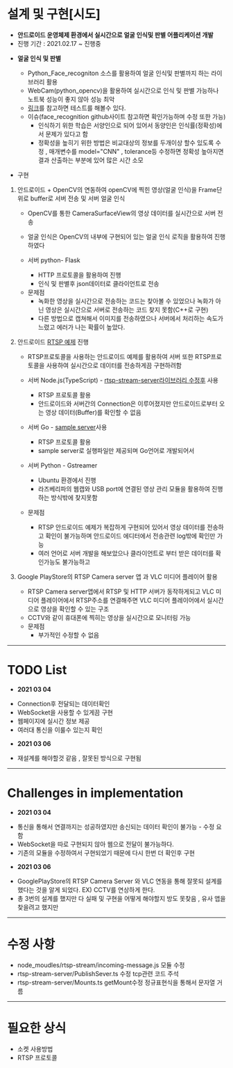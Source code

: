 # 설계 및 구현[시도]

- **안드로이드 운영체제 환경에서 실시간으로 얼굴 인식및 판별 어플리케이션 개발**
- 진행 기간 : 2021.02.17 ~ 진행중

* **얼굴 인식 및 판별**

  - Python_Face_recogniton 소스를 활용하여 얼굴 인식및 판별까지 하는 라이브러리 활용

  * WebCam(python_opencv)을 활용하여 실시간으로 인식 및 판별 가능하나 노트북 성능이 좋지 않아 성능 최악
  * <a href="https://github.com/Yumin-Kim/Tutorial_MachineLearning/tree/master/FaceRecoginition">링크</a>를 참고하면 테스트를 해볼수 있다.
  * 이슈(face_recognition github사이트 참고하면 확인가능하며 수정 또한 가능)
    - 인식하기 위한 학습은 서양인으로 되어 있어서 동양인은 인식률(정확성)에서 문제가 있다고 함
    * 정확성을 높히기 위한 방법은 비교대상의 정보를 두개이상 할수 있도록 수정 , 매개변수를 model="CNN" , tolerance등 수정하면 정확성 높아지면 결과 산출하는 부분에 있어 많은 시간 소모

* 구현

1.  안드로이드 + OpenCV의 연동하여 openCV에 찍힌 영상(얼굴 인식)을 Frame단위로 buffer로 서버 전송 및 서버 얼굴 인식

    - OpenCV를 통한 CameraSurfaceView의 영상 데이터를 실시간으로 서버 전송
    - 얼굴 인식은 OpenCV의 내부에 구현되어 있는 얼굴 인식 로직을 활용하여 진행하였다

    - 서버 python- Flask
      - HTTP 프로토콜을 활용하여 진행
      * 인식 및 판별후 json데이터로 클라이언트로 전송

    * 문제점
      - 녹화한 영상을 실시간으로 전송하는 코드는 찾아볼 수 있었으나 녹화가 아닌 영상은 실시간으로 서버로 전송하는 코드 찾지 못함(C++로 구현)
      * 다른 방법으로 캡쳐해서 이미지를 전송하였으나 서버에서 처리하는 속도가 느렸고 에러가 나는 확률이 높았다.

2.  안드로이드 <a href="https://github.com/pedroSG94/rtmp-rtsp-stream-client-java">RTSP 예제</a> 진행

    - RTSP프로토콜을 사용하는 안드로이드 예제를 활용하여 서버 또한 RTSP프로토콜을 사용하여 실시간으로 데이터를 전송하게끔 구현하려함

    * 서버 Node.js(TypeScript) - <a href="https://github.com/Yumin-Kim/RTSP_Node.js_Server">rtsp-stream-server라이브러리 수정후</a> 사용
      - RTSP 프로토콜 활용
      * 안드로이드와 서버간의 Connection은 이루어졌지만 안드로이드로부터 오는 영상 데이터(Buffer)를 확인할 수 없음
    * 서버 Go - <a href="https://github.com/aler9/rtsp-simple-server">sample server</a>사용
      - RTSP 프로토콜 활용
      * sample server로 실행파일만 제공되며 Go언어로 개발되어서
    * 서버 Python - Gstreamer

      - Ubuntu 환경에서 진행

      * 라즈베리파의 웹캡와 USB port에 연결된 영상 관리 모듈을 활용하여 진행하는 방식밖에 찾지못함

    * 문제점
      - RTSP 안드로이드 예제가 복잡하게 구현되어 있어서 영상 데이터를 전송하고 확인이 불가능하며 안드로이드 에디터에서 전송관련 log밖에 확인만 가능
      * 여러 언어로 서버 개발을 해보았으나 클라이언트로 부터 받은 데이터를 확인가능도 불가능하고

3.  Google PlayStore의 RTSP Camera server 앱 과 VLC 미디어 플레이어 활용
    - RTSP Camera server앱에서 RTSP 및 HTTP 서버가 동작하게되고 VLC 미디어 플레이어에서 RTSP주소를 연결해주면 VLC 미디어 플레이어에서 실시간으로 영상을 확인할 수 있는 구조
    - CCTV와 같이 휴대폰에 찍히는 영상을 실시간으로 모니터링 가능
    - 문제점
      - 부가적인 수정할 수 없음

---

# TODO List

- **2021 03 04**

* Connection후 전달되는 데이터확인
* WebSocket을 사용할 수 있게끔 구현
* 웹페이지에 실시간 정보 제공
* 여러대 통신을 이룰수 있는지 확인

- **2021 03 06**

* 재설계를 해야할것 같음 , 잘못된 방식으로 구현됨

---

# Challenges in implementation

- **2021 03 04**

* 통신을 통해서 연결까지는 성공하였지만 송신되는 데이터 확인이 불가능 - 수정 요함
* WebSocket을 따로 구현되지 않아 웹으로 전달이 불가능하다.
* 기존의 모듈을 수정하여서 구현되었기 때문에 다시 한번 더 확인후 구현

- **2021 03 06**

* GooglePlayStore의 RTSP Camera Server 와 VLC 연동을 통해 잘못되 설계를 했다는 것을 알게 되었다. EX) CCTV를 연상하게 한다.
* 총 3번의 설계를 했지만 다 실패 및 구현을 어떻게 해야할지 방도 못찾음 , 유사 앱을 찾을려고 했지만

---

# 수정 사항

- node_moudles/rtsp-stream/incoming-message.js 모듈 수정
- rtsp-stream-server/PublishSever.ts 수정 tcp관련 코드 주석
- rtsp-stream-server/Mounts.ts getMount수정 정규표현식을 통해서 문자열 거름

---

# 필요한 상식

- 소켓 사용방법
- RTSP 프로토콜

